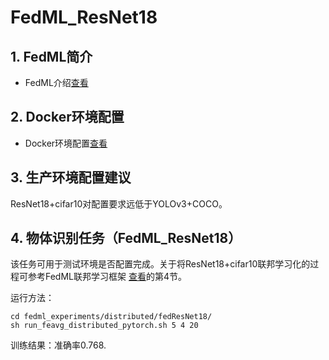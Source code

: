 # FedML_ResNet18

## 1. FedML简介

- FedML介绍[查看](FedML.md)

## 2. Docker环境配置

- Docker环境配置[查看](FedML.md)
    
## 3. 生产环境配置建议

ResNet18+cifar10对配置要求远低于YOLOv3+COCO。
    

## 4. 物体识别任务（FedML_ResNet18）

该任务可用于测试环境是否配置完成。关于将ResNet18+cifar10联邦学习化的过程可参考FedML联邦学习框架  [查看](FedML.md)的第4节。

运行方法：

```
cd fedml_experiments/distributed/fedResNet18/
sh run_feavg_distributed_pytorch.sh 5 4 20
```
训练结果：准确率0.768.

